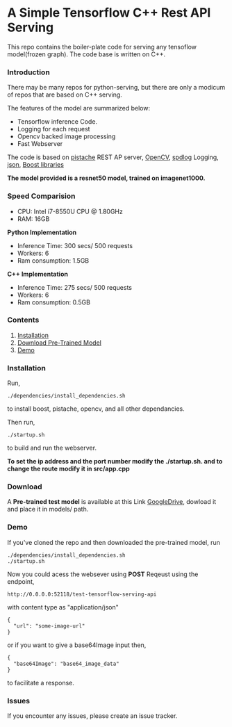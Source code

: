 # A Simple Tensorflow C++ Rest API Serving

This repo contains the boiler-plate code for serving any tensoflow model(frozen graph). The code base is written on C++.

### Introduction
There may be many repos for python-serving, but there are only a modicum of repos that are based on C++ serving.

The features of the model are summarized below:
+ Tensorflow inference Code.
+ Logging for each request
+ Opencv backed image processing
+ Fast Webserver 


The code is based on [pistache](http://pistache.io/) REST AP server, [OpenCV](https://opencv.org/), [spdlog](https://github.com/gabime/spdlog) Logging, [json](https://github.com/nlohmann/json), [Boost libraries](https://www.boost.org/)

**The model provided is a resnet50 model, trained on imagenet1000.**

### Speed Comparision
+ CPU: Intel i7-8550U CPU @ 1.80GHz
+ RAM: 16GB
 
**Python Implementation**
+ Inference Time: 300 secs/ 500 requests
+ Workers: 6
+ Ram consumption: 1.5GB
    
**C++ Implementation**
+ Inference Time: 275 secs/ 500 requests
+ Workers: 6
+ Ram consumption: 0.5GB
    
### Contents
1. [Installation](#installation)
2. [Download Pre-Trained Model](#download)
2. [Demo](#demo)

### Installation
Run,
```
./dependencies/install_dependencies.sh
```

to install boost, pistache, opencv, and all other dependancies.

Then run,
```
./startup.sh
```
to build and run the webserver.

**To set the ip address and the port number modify the ./startup.sh. and to change the route modify it in src/app.cpp**

### Download
A **Pre-trained test model** is available at this Link [GoogleDrive](https://drive.google.com/open?id=1EC98US1ck0wF0lDE4HFjySxzlWCv75jh), dowload it and place it in models/ path.

### Demo
If you've cloned the repo and then downloaded the pre-trained model, run 
```
./dependencies/install_dependencies.sh
./startup.sh
```

Now you could acess the websever using **POST** Reqeust using the endpoint, 
```
http://0.0.0.0:52118/test-tensorflow-serving-api
```
with content type as "application/json"
```
{
  "url": "some-image-url"
}
```
or if you want to give a base64Image input then,
```
{
  "base64Image": "base64_image_data"
}
```
to facilitate a response.

### Issues
If you encounter any issues, please create an issue tracker.

